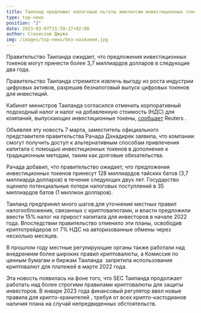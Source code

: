 ```yaml
---
title: Таиланд предложит налоговые льготы эмитентам инвестиционных токенов
type: top-news
position: "2"
date: 2023-03-07T15:59:17+02:00
author: Станислав Джужа
img: /images/top-news/без-названия.jpg
---
```

Правительство Таиланда ожидает, что предложения инвестиционных токенов могут принести более 3,7 миллиардов долларов в следующие два года.

Правительство Таиланда стремится извлечь выгоду из роста индустрии цифровых активов, разрешив безналоговый выпуск цифровых токенов для инвестиций.

Кабинет министров Таиланда согласился отменить корпоративный подоходный налог и налог на добавленную стоимость (НДС) для компаний, выпускающих инвестиционные токены, [сообщает](https://www.reuters.com/technology/thailand-offers-tax-breaks-companies-issuing-investment-tokens-2023-03-07/) Reuters .

Объявляя эту новость 7 марта, заместитель официального представителя правительства Рачада Дхнадирек заявила, что компании смогут получить доступ к альтернативным способам привлечения капитала с помощью инвестиционных токенов в дополнение к традиционным методам, таким как долговые обязательства.

Рачада добавил, что правительство ожидает, что предложения инвестиционных токенов принесут 128 миллиардов тайских батов (3,7 миллиарда долларов) в течение следующих двух лет. Государство оценило потенциальные потери налоговых поступлений в 35 миллиардов батов (1 миллион долларов).

Таиланд предпринял много шагов для уточнения местных правил налогообложения, связанных с криптовалютами, и власти предложили ввести 15% налог на прирост капитала для инвесторов в начале 2022 года. Впоследствии правительство отменило эти планы, освободив криптотрейдеров от 7% НДС на авторизованные обмены через несколько месяцев.

В прошлом году местные регулирующие органы также работали над внедрением более широких правил криптовалюты, а Комиссия по ценным бумагам и биржам Таиланда  запретила использование криптовалют для платежей в марте 2022 года.

Эта новость появилась на фоне того, что SEC Таиланда продолжает работать над более строгими правилами криптовалюты для защиты инвесторов. В январе 2023 года финансовый регулятор ввел новые правила для крипто-хранителей , требуя от всех крипто-кастодианов наличия плана на случай непредвиденных обстоятельств.
